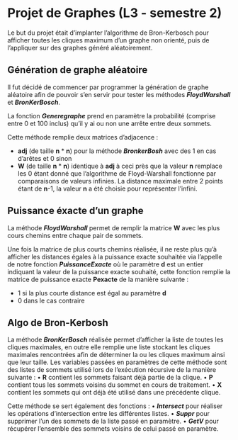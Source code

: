 # Projet de Graphes (L3 - semestre 2)

Le but du projet était d’implanter l’algorithme de Bron-Kerbosch pour afficher toutes les cliques maximum d’un graphe non orienté, puis de l’appliquer sur des graphes généré aléatoirement. 

## Génération de graphe aléatoire

Il fut décidé de commencer par programmer la génération de graphe aléatoire afin de pouvoir s’en servir pour tester les méthodes ***FloydWarshall*** et ***BronKerBosch***.

La fonction ***Generegraphe*** prend en paramètre la probabilité (comprise entre 0 et 100 inclus) qu’il y ai ou non une arrête entre deux sommets. 

Cette méthode remplie deux matrices d’adjacence :
- **adj** (de taille **n** * **n**) pour la méthode ***BronkerBosh*** avec des 1 en cas d’arêtes et 0 sinon
- **W** (de taille **n** * **n**) identique à **adj** à ceci près que la valeur **n** remplace les 0 étant donné que l’algorithme de Floyd-Warshall fonctionne par comparaisons de valeurs infinies. La distance maximale entre 2 points étant de **n**-1, la valeur **n** a été choisie pour représenter l’infini.

## Puissance éxacte d’un graphe

La méthode ***FloydWarshall*** permet de remplir la matrice **W** avec les plus cours chemins entre chaque pair de sommets.

Une fois la matrice de plus courts chemins réalisée, il ne reste plus qu’à afficher les distances égales à la puissance exacte souhaitée via l’appelle de notre fonction ***PuissanceExacte*** où le paramètre **d** est un entier indiquant la valeur de la puissance exacte souhaité, cette fonction remplie la matrice de puissance exacte **Pexacte** de la manière suivante :
* 1 si la plus courte distance est égal au paramètre **d**
* 0 dans le cas contraire

## Algo de Bron-Kerbosh

La méthode ***BronKerBosch*** réalisée permet d’afficher la liste de toutes les cliques maximales, en outre elle remplie une liste stockant les cliques maximales rencontrées afin de déterminer la ou les cliques maximum ainsi que leur taille.
Les variables passées en paramètres de cette méthode sont des listes de sommets utilisé lors de l’exécution récursive de la manière suivante :
    • **R** contient les sommets faisant déjà partie de la clique.
    • **P** contient tous les sommets voisins du sommet en cours de traitement.
    • **X** contient les sommets qui ont déjà été utilisé dans une précédente clique.

Cette méthode se sert également des fonctions :
    • ***Intersect*** pour réaliser les opérations d’intersection entre les différentes listes.
    • ***Suppr*** pour supprimer l’un des sommets de la liste passé en paramètre.
    • ***GetV*** pour récupérer l’ensemble des sommets voisins de celui passé en paramètre.
